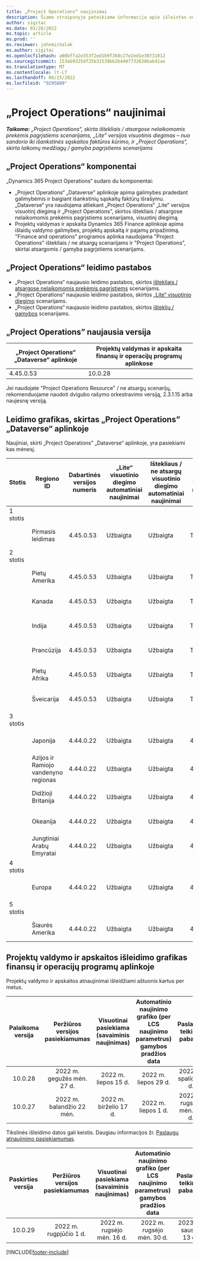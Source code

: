 ```yaml
---
title: „Project Operations“ naujinimai
description: Šiame straipsnyje pateikiama informacija apie išleistas versijas Dynamics 365 Project Operations.
author: sigitac
ms.date: 03/28/2022
ms.topic: article
ms.prod: ''
ms.reviewer: johnmichalak
ms.author: sigitac
ms.openlocfilehash: a08bffa2e353f2ed1b9f3b0c27e2ed1e30731012
ms.sourcegitcommit: 153eb9325df25b31539bb2b44077326386ab41ae
ms.translationtype: MT
ms.contentlocale: lt-LT
ms.lasthandoff: 08/15/2022
ms.locfileid: "9295889"
---
```

# <a name="project-operations-updates"></a>„Project Operations“ naujinimai

_**Taikoma:** „Project Operations“, skirta ištekliais / atsargose nelaikomomis prekėmis pagrįstiems scenarijams, „Lite” versijos visuotinis diegimas – nuo sandorio iki išankstinės sąskaitos faktūros kūrimo, ir „Project Operations“, skirta laikomų medžiagų / gamyba pagrįstiems scenarijams_



## <a name="project-operations-components"></a>„Project Operations“ komponentai

„Dynamics 365 Project Operations“ sudaro du komponentai:

- „Project Operations“ „Dataverse” aplinkoje apima galimybes pradedant galimybėmis ir baigiant išankstinių sąskaitų faktūrų išrašymu. „Dataverse“ yra naudojama atliekant „Project Operations“ „Lite“ versijos visuotinį diegimą ir „Project Operations”, skirtos ištekliais / atsargose nelaikomomis prekėmis pagrįstiems scenarijams, visuotinį diegimą.
- Projektų valdymas ir apskaita Dynamics 365 Finance aplinkoje apima išlaidų valdymo galimybes, projektų apskaitą ir pajamų pripažinimą. "Finance and operations" programos aplinka naudojama "Project Operations" ištekliais / ne atsargų scenarijams ir "Project Operations", skirtai atsargomis / gamyba pagrįstiems scenarijams.

## <a name="project-operations-release-notes"></a>„Project Operations“ leidimo pastabos
- „Project Operations“ naujausio leidimo pastabos, skirtos [ištekliais / atsargose nelaikomomis prekėmis pagrįstiems](whats-new-july-2022-resource-based.md) scenarijams.
- „Project Operations“ naujausio leidimo pastabos, skirtos [„Lite“ visuotinio diegimo](../pro/whats-new/whats-new-july-2022-lite.md) scenarijams.
- „Project Operations“ naujausio leidimo pastabos, skirtos [išteklių /  gamybos](../prod-pma/whats-new/whats-new-jul-2022-stocked.md) scenarijams.

## <a name="project-operations-latest-version"></a>„Project Operations” naujausia versija

| „Project Operations“ „Dataverse“ aplinkoje | Projektų valdymas ir apskaita finansų ir operacijų programų aplinkose | 
| --- | --- |
| 4.45.0.53 | 10.0.28 |

Jei naudojate "Project Operations Resource" / ne atsargų scenarijų, rekomenduojame naudoti dvigubo rašymo orkestravimo versiją, 2.3.1.15 arba naujesnę versiją.

## <a name="release-schedule-for-project-operations-on-dataverse-environment"></a>Leidimo grafikas, skirtas „Project Operations” „Dataverse“ aplinkoje

Naujiniai, skirti „Project Operations” „Dataverse“ aplinkoje, yra pasiekiami kas mėnesį. 

| Stotis | Regiono ID | Dabartinės versijos numeris | „Lite“ visuotinio diegimo automatiniai naujinimai | Ištekliaus / ne atsargų visuotinio diegimo automatiniai naujinimai | Kitas versijos numeris | Kita visuotinai pasiekiama versija |
|-----------|-----------------------|-----------------|--------------------|---------------------|---------------------|---------------------|
| 1 stotis |   &nbsp;              |    &nbsp;       | &nbsp;             |      &nbsp;         |      &nbsp;         |      &nbsp;         |
|   &nbsp;  | Pirmasis leidimas         |  4.45.0.53      | Užbaigta           | Užbaigta            | TBD                 | 2022 m. rugpjūčio 26 d.       |
| 2 stotis |   &nbsp;              |    &nbsp;       | &nbsp;             |      &nbsp;         |      &nbsp;         |      &nbsp;         |
|   &nbsp;  | Pietų Amerika         |  4.45.0.53      | Užbaigta           | Užbaigta            | TBD                 | 2022 m. rugsėjo mėn. 02 d.       |
|   &nbsp;  | Kanada                |  4.45.0.53      | Užbaigta           | Užbaigta            | TBD                 | 2022 m. rugsėjo mėn. 02 d.       |
|   &nbsp;  | Indija                 |  4.45.0.53      | Užbaigta           | Užbaigta            | TBD                 | 2022 m. rugsėjo mėn. 02 d.       |
|   &nbsp;  | Prancūzija                |  4.45.0.53      | Užbaigta           | Užbaigta            | TBD                 | 2022 m. rugsėjo mėn. 02 d.       |
|   &nbsp;  | Pietų Afrika          |  4.45.0.53      | Užbaigta           | Užbaigta            | TBD                 | 2022 m. rugsėjo mėn. 02 d.       |
|   &nbsp;  | Šveicarija           |  4.45.0.53      | Užbaigta           | Užbaigta            | TBD                 | 2022 m. rugsėjo mėn. 02 d.       |
| 3 stotis |      &nbsp;           |     &nbsp;      |     &nbsp;         |      &nbsp;         |      &nbsp;         |      &nbsp;         |
|   &nbsp;  | Japonija                 |  4.44.0.22      | Užbaigta      | Užbaigta       | 4.45.0.53                 | 2022 m. rugpjūčio 19 d.       |
|   &nbsp;  | Azijos ir Ramiojo vandenyno regionas          |  4.44.0.22      | Užbaigta      | Užbaigta       | 4.45.0.53                 | 2022 m. rugpjūčio 19 d.       |
|   &nbsp;  | Didžioji Britanija         |  4.44.0.22      | Užbaigta      | Užbaigta       | 4.45.0.53                 | 2022 m. rugpjūčio 19 d.       |
|   &nbsp;  | Okeanija               |  4.44.0.22      | Užbaigta      | Užbaigta       | 4.45.0.53                 | 2022 m. rugpjūčio 19 d.       |
|   &nbsp;  | Jungtiniai Arabų Emyratai  |  4.44.0.22      | Užbaigta      | Užbaigta       | 4.45.0.53                 | 2022 m. rugpjūčio 19 d.       |
| 4 stotis |     &nbsp;            |     &nbsp;      |     &nbsp;         |      &nbsp;         |      &nbsp;         |      &nbsp;         |
|   &nbsp;  | Europa                |  4.44.0.22      | Užbaigta           | Užbaigta            | 4.45.0.53           | 2022 m. rugpjūčio 26 d.       |
| 5 stotis |     &nbsp;            |     &nbsp;      |     &nbsp;         |      &nbsp;         |      &nbsp;         |      &nbsp;         |
|   &nbsp;  | Šiaurės Amerika         |  4.44.0.22      | Užbaigta           | Užbaigta            | 4.45.0.53           | 2022 m. rugsėjo mėn. 02 d.       |

## <a name="release-schedule-for-project-management-and-accounting-in-the-finance-and-operations-apps-environment"></a>Projektų valdymo ir apskaitos išleidimo grafikas finansų ir operacijų programų aplinkoje

Projektų valdymo ir apskaitos atnaujinimai išleidžiami aštuonis kartus per metus.

|Palaikoma versija| Peržiūros versijos pasiekiamumas | Visuotinai pasiekiama (savaiminis naujinimas) | Automatinio naujinimo grafiko (per LCS naujinimo parametrus) gamybos pradžios data |   Paslaugų teikimo pabaiga   |
|:---------------:|:---------------------------:|:---------------------------------:|:--------------------------------------------------------------------:|:------------------:|
|     10.0.28     |      2022 m. gegužės mėn. 27 d.           |        2022 m. liepos 15 d.              |                          2022 m. liepos 29 d.                               | 2022 m. spalio 21 d.   |
|     10.0.27     |      2022 m. balandžio 22 mėn.         |        2022 m. birželio 17 d.              |                          2022 m. liepos 1 d.                                | 2022 m. rugsėjo mėn. 16 d. |

Tikslinės išleidimo datos gali keistis. Daugiau informacijos žr. [Paslaugų atnaujinimo pasiekiamumas](/dynamics365/fin-ops-core/fin-ops/get-started/public-preview-releases?toc=%2fdynamics365%2ffinance%2ftoc.json).

|Paskirties versija | Peržiūros versijos pasiekiamumas | Visuotinai pasiekiama (savaiminis naujinimas) | Automatinio naujinimo grafiko (per LCS naujinimo parametrus) gamybos pradžios data |   Paslaugų teikimo pabaiga   |
|:---------------:|:---------------------------:|:---------------------------------:|:--------------------------------------------------------------------:|:------------------:|
|     10.0.29     |      2022 m. rugpjūčio 1 d.         |       2022 m. rugsėjo mėn. 16 d.          |                        2022 m. rugsėjo mėn. 30 d.                            | 2023 m. sausio 13 d.   |

[!INCLUDE[footer-include](../includes/footer-banner.md)]
